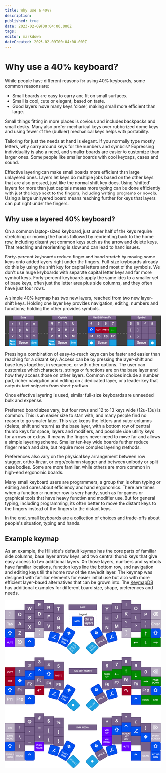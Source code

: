 ```yaml
---
title: Why use a 40%?
description:
published: true
date: 2023-02-09T00:04:00.000Z
tags:
editor: markdown
dateCreated: 2023-02-09T00:04:00.000Z
---
```


# Why use a 40% keyboard?

While people have different reasons for using 40% keyboards, some common reasons are:

- Small boards are easy to carry and fit on small surfaces.
- Small is cool, cute or elegant, based on taste.
- Good layers move many keys 'close', making small more efficient than large.

Small things fitting in more places is obvious and includes backpacks and small desks.
Many also prefer mechanical keys over rubberized dome keys and
  using fewer of the (bulkier) mechanical keys helps with portability.

Tailoring for just the needs at hand is elegant.
If you normally type mostly letters, why carry around keys for the numbers and symbols?
Expressing individuality is also a need, and smaller boards are easier to customize than larger ones.
Some people like smaller boards with cool keycaps, cases and sound.

Effective layering can make small boards more efficient
  than large unlayered ones.
Layers let keys do multiple jobs based on the other keys that are also pressed,
  just like the normal shift key does.
Using 'shifted' layers for more than just capitals means more typing can be done efficiently
  with just the keys next to the fingers, including writing programs or novels.
Using a large unlayered board means reaching further for keys
  that layers can put right under the fingers.


## Why use a layered 40% keyboard?

On a common laptop-sized keyboard,
  just under half of the keys
  require stretching or moving the hands
  followed by reorienting back to the home row,
  including distant yet common keys such as the arrow and delete keys.
That reaching and reorienting is slow and can lead to hand issues.

Forty-percent keyboards reduce finger and hand stretch by moving some keys
  onto added layers right under the fingers.
Full-size keyboards already do this by using the shift key
  for capital letters and most of the symbols.
We don't use huge keyboards with separate capital letter keys and far more symbol keys.
Forty-percent keyboards apply the same idea to a smaller set of base keys,
  often just the letter area plus side columns, and they often have just four rows.

A simple 40% keymap has two new layers, reached from two new layer-shift keys.
Holding one layer key provides navigation, editing, numbers and functions;
  holding the other provides symbols.

![layer shift example](image/layers_snip.drawio.png)

Pressing a combination of easy-to-reach keys can be faster and easier
  than reaching for a distant key.
Access can be by pressing the layer-shift and base keys together,
  in sequence, or with other options.
The user can customize which characters, strings or functions are
  on the base layer and how they access those on other layers.
Common choices include a number pad,
  richer navigation and editing on a dedicated layer,
  or a leader key that outputs text snippets from short prefixes.

Once effective layering is used,
  similar full-size keyboards are unneeded bulk and expense.

Preferred board sizes vary, but four rows and 12 to 13 keys wide (12u-13u) is common.
This is an easier size to start with, and many people find no reason to go smaller later.
This size keeps the letters and outer columns (delete, shift and return) as the base layer,
  with a bottom row of central thumb keys for space, layers and modifiers,
  and possible side utility keys for arrows or extras.
It means the fingers never need to move far and allows a simple layering scheme.
Smaller ten-key wide boards further reduce finger reach and size,
  but require more complex layering methods. 

Preferences also vary on the physical key arrangement
  between row stagger, ortho-linear, or ergo/column stagger
  and between unibody or split case bodies.
Some are more familiar,
  while others are more common in high-end ergonomic boards.

Many small keyboard users are programmers,
  a group that is often typing or editing
  and cares about efficiency and hand ergonomics.
There are times when a function or number row is very handy,
  such as for games or
  graphical tools that have heavy function and modifier use.
But for general typing, including programming,
  its often better to
  move the distant keys to the fingers
  instead of
  the fingers to the distant keys.

In the end,
  small keyboards are a collection of choices and trade-offs
  about people's situation, typing and hands.

## Example keymap

As an example, the Hillside's default keymap has the core parts of familiar side columns,
  base layer arrow keys,
  and two central thumb keys that give easy access to two additional layers.
On those layers, numbers and symbols have familiar locations,
  function keys line the bottom row, and navigation
  and editing keys fill the home row of the nav/edit layer.
The keymap was designed with familiar elements for easier initial use
  but also with more efficient layer-based alternatives that can be grown into.
The [KeymapDB](https://keymapdb.com/) has additional examples for different board size, shape, preferences and needs.

<img src="image/hillside_keymap.png" width=700>

